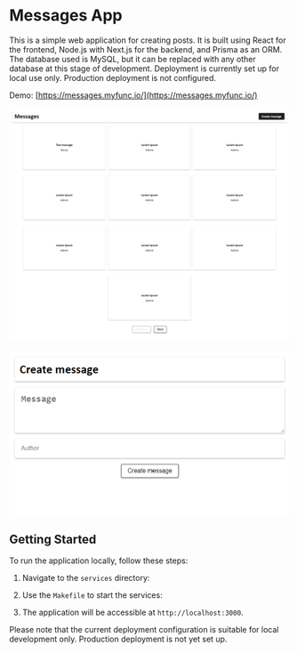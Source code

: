 # Messages App

This is a simple web application for creating posts. It is built using React for the frontend, Node.js with Next.js for the backend, and Prisma as an ORM. The database used is MySQL, but it can be replaced with any other database at this stage of development. Deployment is currently set up for local use only. Production deployment is not configured.

Demo: [https://messages.myfunc.io/](https://messages.myfunc.io/)

![Home](images/home.png)

![Create](images/create.png)

## Getting Started

To run the application locally, follow these steps:

1. Navigate to the `services` directory:

2. Use the `Makefile` to start the services:

3. The application will be accessible at `http://localhost:3000`.

Please note that the current deployment configuration is suitable for local development only. Production deployment is not yet set up.
